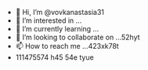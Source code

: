 - 👋 Hi, I’m @vovkanastasia31
- 👀 I’m interested in ...
- 🌱 I’m currently learning ...
- 💞️ I’m looking to collaborate on ...52hyt
- 📫 How to reach me ...423xk78t
- 111475574
 h45 54e tyue
<!---
vovkanastasia31/vovkanastasia31 is a ✨ special ✨ repository because its `README.md` (this file) appears on your GitHub profile.
You can click the Preview link to take a look at your changes.
--->
